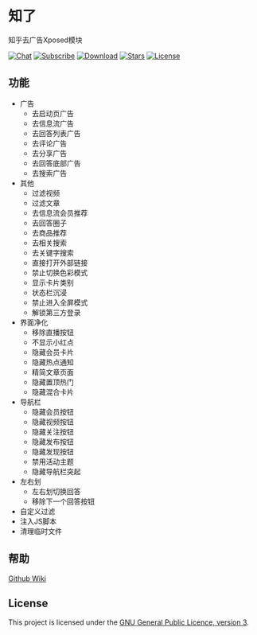 # 知了

知乎去广告Xposed模块

[![Chat](https://img.shields.io/badge/Telegram-Chat-blue.svg?logo=telegram)](https://t.me/joinchat/OibCWxbdCMkJ2fG8J1DpQQ)
[![Subscribe](https://img.shields.io/badge/Telegram-Subscribe-blue.svg?logo=telegram)](https://t.me/zhiliao)
[![Download](https://img.shields.io/github/v/release/shatyuka/Zhiliao?label=Download)](https://github.com/shatyuka/Zhiliao/releases/latest)
[![Stars](https://img.shields.io/github/stars/shatyuka/Zhiliao?label=Stars)](https://github.com/shatyuka/Zhiliao)
[![License](https://img.shields.io/github/license/shatyuka/Zhiliao?label=License)](https://choosealicense.com/licenses/gpl-3.0/)

## 功能

- 广告
  - 去启动页广告
  - 去信息流广告
  - 去回答列表广告
  - 去评论广告
  - 去分享广告
  - 去回答底部广告
  - 去搜索广告
- 其他
  - 过滤视频
  - 过滤文章
  - 去信息流会员推荐
  - 去回答圈子
  - 去商品推荐
  - 去相关搜索
  - 去关键字搜索
  - 直接打开外部链接
  - 禁止切换色彩模式
  - 显示卡片类别
  - 状态栏沉浸
  - 禁止进入全屏模式
  - 解锁第三方登录
- 界面净化
  - 移除直播按钮
  - 不显示小红点
  - 隐藏会员卡片
  - 隐藏热点通知
  - 精简文章页面
  - 隐藏置顶热门
  - 隐藏混合卡片
- 导航栏
  - 隐藏会员按钮
  - 隐藏视频按钮
  - 隐藏关注按钮
  - 隐藏发布按钮
  - 隐藏发现按钮
  - 禁用活动主题
  - 隐藏导航栏突起
- 左右划
  - 左右划切换回答
  - 移除下一个回答按钮
- 自定义过滤
- 注入JS脚本
- 清理临时文件

## 帮助
[Github Wiki](https://github.com/shatyuka/Zhiliao/wiki)


## License

This project is licensed under the [GNU General Public Licence, version 3](https://choosealicense.com/licenses/gpl-3.0/).
